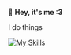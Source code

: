 :wave: **Hey, it's me :3**

I do things

[![My Skills](https://skillicons.dev/icons?i=js,ts,discord,nodejs,mongodb)](https://skillicons.dev)
